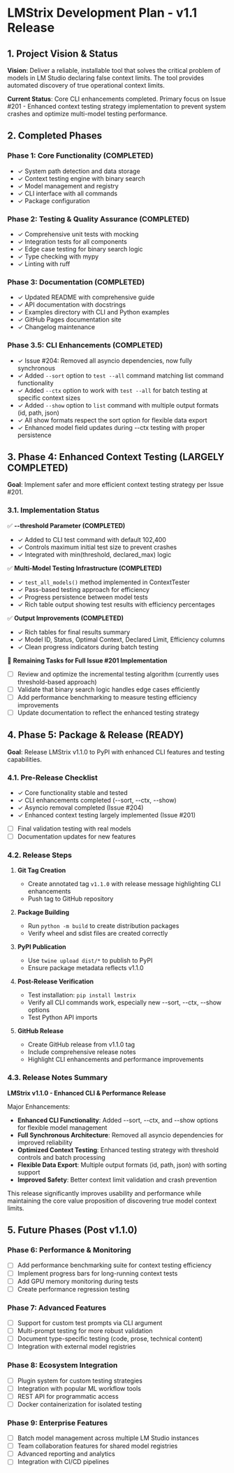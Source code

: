 # LMStrix Development Plan - v1.1 Release

## 1. Project Vision & Status

**Vision**: Deliver a reliable, installable tool that solves the critical problem of models in LM Studio declaring false context limits. The tool provides automated discovery of true operational context limits.

**Current Status**: Core CLI enhancements completed. Primary focus on Issue #201 - Enhanced context testing strategy implementation to prevent system crashes and optimize multi-model testing performance.

## 2. Completed Phases

### Phase 1: Core Functionality (COMPLETED)
- ✓ System path detection and data storage
- ✓ Context testing engine with binary search
- ✓ Model management and registry
- ✓ CLI interface with all commands
- ✓ Package configuration

### Phase 2: Testing & Quality Assurance (COMPLETED)
- ✓ Comprehensive unit tests with mocking
- ✓ Integration tests for all components
- ✓ Edge case testing for binary search logic
- ✓ Type checking with mypy
- ✓ Linting with ruff

### Phase 3: Documentation (COMPLETED)
- ✓ Updated README with comprehensive guide
- ✓ API documentation with docstrings
- ✓ Examples directory with CLI and Python examples
- ✓ GitHub Pages documentation site
- ✓ Changelog maintenance

### Phase 3.5: CLI Enhancements (COMPLETED)
- ✓ Issue #204: Removed all asyncio dependencies, now fully synchronous
- ✓ Added `--sort` option to `test --all` command matching list command functionality
- ✓ Added `--ctx` option to work with `test --all` for batch testing at specific context sizes
- ✓ Added `--show` option to `list` command with multiple output formats (id, path, json)
- ✓ All show formats respect the sort option for flexible data export
- ✓ Enhanced model field updates during --ctx testing with proper persistence

## 3. Phase 4: Enhanced Context Testing (LARGELY COMPLETED)

**Goal**: Implement safer and more efficient context testing strategy per Issue #201.

### 3.1. Implementation Status

✅ **--threshold Parameter (COMPLETED)**
   - ✓ Added to CLI test command with default 102,400
   - ✓ Controls maximum initial test size to prevent crashes
   - ✓ Integrated with min(threshold, declared_max) logic

✅ **Multi-Model Testing Infrastructure (COMPLETED)**
   - ✓ `test_all_models()` method implemented in ContextTester
   - ✓ Pass-based testing approach for efficiency
   - ✓ Progress persistence between model tests
   - ✓ Rich table output showing test results with efficiency percentages

✅ **Output Improvements (COMPLETED)**
   - ✓ Rich tables for final results summary
   - ✓ Model ID, Status, Optimal Context, Declared Limit, Efficiency columns
   - ✓ Clean progress indicators during batch testing

🔄 **Remaining Tasks for Full Issue #201 Implementation**
   - [ ] Review and optimize the incremental testing algorithm (currently uses threshold-based approach)
   - [ ] Validate that binary search logic handles edge cases efficiently
   - [ ] Add performance benchmarking to measure testing efficiency improvements
   - [ ] Update documentation to reflect the enhanced testing strategy

## 4. Phase 5: Package & Release (READY)

**Goal**: Release LMStrix v1.1.0 to PyPI with enhanced CLI features and testing capabilities.

### 4.1. Pre-Release Checklist
   - ✓ Core functionality stable and tested
   - ✓ CLI enhancements completed (--sort, --ctx, --show)
   - ✓ Asyncio removal completed (Issue #204)
   - ✓ Enhanced context testing largely implemented (Issue #201)
   - [ ] Final validation testing with real models
   - [ ] Documentation updates for new features

### 4.2. Release Steps

1. **Git Tag Creation**
   - Create annotated tag `v1.1.0` with release message highlighting CLI enhancements
   - Push tag to GitHub repository

2. **Package Building**
   - Run `python -m build` to create distribution packages
   - Verify wheel and sdist files are created correctly

3. **PyPI Publication**
   - Use `twine upload dist/*` to publish to PyPI
   - Ensure package metadata reflects v1.1.0

4. **Post-Release Verification**
   - Test installation: `pip install lmstrix`
   - Verify all CLI commands work, especially new --sort, --ctx, --show options
   - Test Python API imports

5. **GitHub Release**
   - Create GitHub release from v1.1.0 tag
   - Include comprehensive release notes
   - Highlight CLI enhancements and performance improvements

### 4.3. Release Notes Summary

**LMStrix v1.1.0 - Enhanced CLI & Performance Release**

Major Enhancements:
- **Enhanced CLI Functionality**: Added --sort, --ctx, and --show options for flexible model management
- **Full Synchronous Architecture**: Removed all asyncio dependencies for improved reliability
- **Optimized Context Testing**: Enhanced testing strategy with threshold controls and batch processing
- **Flexible Data Export**: Multiple output formats (id, path, json) with sorting support
- **Improved Safety**: Better context limit validation and crash prevention

This release significantly improves usability and performance while maintaining the core value proposition of discovering true model context limits.

## 5. Future Phases (Post v1.1.0)

### Phase 6: Performance & Monitoring
- [ ] Add performance benchmarking suite for context testing efficiency
- [ ] Implement progress bars for long-running context tests
- [ ] Add GPU memory monitoring during tests
- [ ] Create performance regression testing

### Phase 7: Advanced Features
- [ ] Support for custom test prompts via CLI argument
- [ ] Multi-prompt testing for more robust validation
- [ ] Document type-specific testing (code, prose, technical content)
- [ ] Integration with external model registries

### Phase 8: Ecosystem Integration
- [ ] Plugin system for custom testing strategies
- [ ] Integration with popular ML workflow tools
- [ ] REST API for programmatic access
- [ ] Docker containerization for isolated testing

### Phase 9: Enterprise Features
- [ ] Batch model management across multiple LM Studio instances
- [ ] Team collaboration features for shared model registries
- [ ] Advanced reporting and analytics
- [ ] Integration with CI/CD pipelines